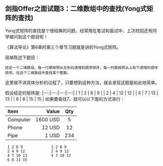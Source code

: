 ## 剑指Offer之面试题3：二维数组中的查找(Yong式矩阵的查找)

Yong式矩阵的查找是个很经典的问题，经常用在笔试和面试中，上次校招还有同学被问到这个题目呢！

《算法导论》第6章的第三个章节习题就是讲的Yong式矩阵。

简单陈述下题目：
```
给定一个二维数组，每一行都按照从左到右递增的顺序排序，每一列都按照从上到下递增的顺序排序。在这个二维数组中查找某个整数。
```

这里就不讲具体分析的过程了，只要想到这种方法，就会发现这题是如此地简单。

假设给定的矩阵是:
|:--:|:--:|:--:|:--:|
| 1  |  2 | 8  | 9  |
| 2  |  4 | 12 | 12 |
| 4  |  7 | 13 | 13 |
| 6  |  8 | 15 | 15 |
如果要查找7，就可以以下面的方式进行：

| Item      |    Value | Qty  |
| :-------- | --------:| :--: |
| Computer  | 1600 USD |  5   |
| Phone     |   12 USD |  12  |
| Pipe      |    1 USD | 234  |

```
 1 2 8 9             1 2 8 9
 2 4 9 12            2 4 9 12
 4 7 10 13           4 7 10 13
 6 8 11 15
```
